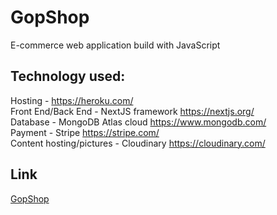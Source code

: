# GopShop

E-commerce web application build with JavaScript

## Technology used:

Hosting - https://heroku.com/<br/>
Front End/Back End - NextJS framework https://nextjs.org/<br/>
Database - MongoDB Atlas cloud https://www.mongodb.com/<br/>
Payment - Stripe https://stripe.com/<br/>
Content hosting/pictures - Cloudinary https://cloudinary.com/

## Link

[GopShop](https://gopshop.herokuapp.com/)
